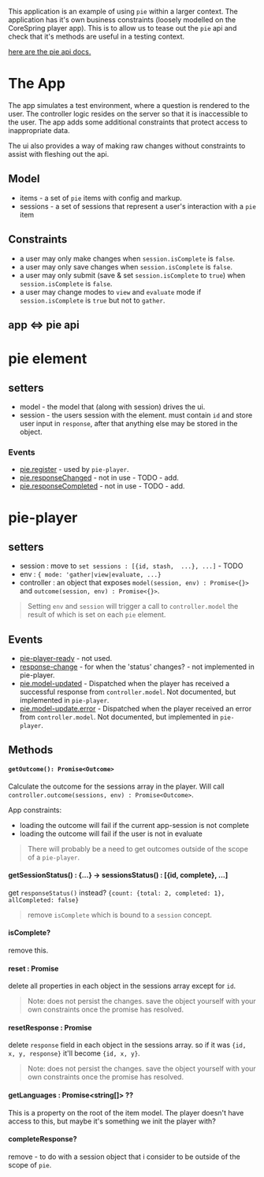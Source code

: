 This application is an example of using `pie` within a larger context. 
The application has it's own business constraints (loosely modelled on the CoreSpring player app).
This is to allow us to tease out the `pie` api and check that it's methods are useful in a testing context.

[here are the pie api docs.](https://pielabs.github.io/pie-docs/using/pie-player-api.html) 

# The App

The app simulates a test environment, where a question is rendered to the user. The controller logic resides on the server so that it is inaccessible to the user. The app adds some additional constraints that protect access to inappropriate data.  

The ui also provides a way of making raw changes without constraints to assist with fleshing out the api.

## Model 

* items - a set of `pie` items with config and markup.
* sessions - a set of sessions that represent a user's interaction with a `pie` item

## Constraints 

* a user may only make changes when `session.isComplete` is `false`.
* a user may only save changes when `session.isComplete` is `false`.
* a user may only submit (save & set `session.isComplete` to `true`) when `session.isComplete` is `false`.
* a user may change modes to `view` and `evaluate` mode if `session.isComplete` is `true` but not to `gather`.


## app <=> pie api 

# pie element

## setters 

* model - the model that (along with session) drives the ui.
* session - the users session with the element. must contain `id` and store user input in `response`, after that anything else may be stored in the object. 

### Events 

* [pie.register](https://pielabs.github.io/pie-docs/developing/custom-element.html) - used by `pie-player`.
* [pie.responseChanged](https://pielabs.github.io/pie-docs/developing/custom-element.html) - not in use - TODO - add.
* [pie.responseCompleted](https://pielabs.github.io/pie-docs/developing/custom-element.html) - not in use - TODO - add.


# pie-player 


## setters 
* session :   move to `set sessions : [{id, stash,  ...}, ...]` - TODO
* env : `{ mode: 'gather|view|evaluate, ...}`
* controller : an object that exposes `model(session, env) : Promise<{}>` and `outcome(session, env) : Promise<{}>`.

> Setting `env` and `session` will trigger a call to `controller.model` the result of which is set on each `pie` element.

## Events 
* [pie-player-ready](https://pielabs.github.io/pie-docs/using/pie-player-api.html) - not used.
* [response-change](https://pielabs.github.io/pie-docs/using/pie-player-api.html) - for when the 'status' changes? - not implemented in pie-player.
* [pie.model-updated]() - Dispatched when the player has received a successful response from `controller.model`. Not documented, but implemented in `pie-player`.
* [pie.model-update.error]() - Dispatched when the player received an error from `controller.model`. Not documented, but implemented in `pie-player`.


## Methods

#### `getOutcome(): Promise<Outcome>` 

Calculate the outcome for the sessions array in the player. Will call `controller.outcome(sessions, env) : Promise<Outcome>`.

App constraints:

* loading the outcome will fail if the current app-session is not complete
* loading the outcome will fail if the user is not in evaluate

> There will probably be a need to get outcomes outside of the scope of a `pie-player`.

#### getSessionStatus() : {...} -> sessionsStatus() : [{id, complete}, ...]
get `responseStatus()` instead? `{count: {total: 2, completed: 1}, allCompleted: false}`
> remove `isComplete` which is bound to a `session` concept.


#### isComplete? 
remove this.

#### reset : Promise<void>

delete all properties in each object in the sessions array except for `id`.
 
> Note: does not persist the changes. save the object yourself with your own constraints once the promise has resolved.

#### resetResponse : Promise<void>

delete `response` field in each object in the sessions array. so if it was `{id, x, y, response}` it'll become `{id, x, y}`. 

> Note: does not persist the changes. save the object yourself with your own constraints once the promise has resolved.

#### getLanguages : Promise<string[]> ??

This is a property on the root of the item model. The player doesn't have access to this, but maybe it's something we init the player with?

#### completeResponse?
remove - to do with a session object that i consider to be outside of the scope of `pie`.


